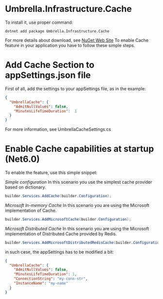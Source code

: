 # Umbrella.Infrastructure.Cache

To install it, use proper command:

```
dotnet add package Umbrella.Infrastructure.Cache 
```

For more details about download, see [NuGet Web Site](https://www.nuget.org/packages/Umbrella.Infrastructure/)
To enable Cache feature in your application you have to follow these simple steps.

# Add Cache Section to appSettings.json file

First of all, add the settings to your appSettings file, as in the example:

```json
{
  "UmbrellaCache": {
    "AdmitNullValues": false,
    "MinutesLifeTimeDuration":  1
  }
}
```

For more information, see UmbrellaCacheSettings.cs

# Enable Cache capabilities at startup (Net6.0)

To enable the feature, use this simple snippet:

_Simple configuration_
In this scenario you use the simplest cache provider based on dictionary.

```c#
builder.Services.AddCache(builder.Configuration);
```

_Microsoft In-memory Cache_
In this scenario you are using the Microsoft implementation of Cache.

```c#
builder.Services.AddMicrosoftCache(builder.Configuration);
```

_Microsoft Distributed Cache_
In this scenario you are using the Microsoft implementation of Distributed Cache provided by Redis.

```c#
builder.Services.AddMicrosoftDistributedRedisCache(builder.Configuration);
```

in such cese, the appSettings has to be modified a bit:

```json
{
  "UmbrellaCache": {
    "AdmitNullValues": false,
    "MinutesLifeTimeDuration": 1,
    "ConnectionString": "my-conn-str",
    "InstanceName": "my-name"
  }
}
```
